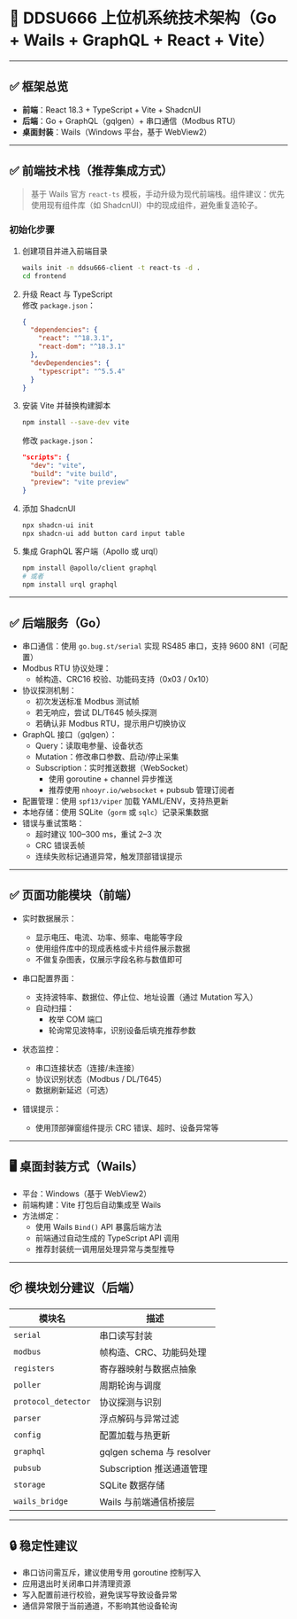 # 🧱 DDSU666 上位机系统技术架构（Go + Wails + GraphQL + React + Vite）

---

## ✅ 框架总览

- **前端**：React 18.3 + TypeScript + Vite + ShadcnUI 
- **后端**：Go + GraphQL（gqlgen）+ 串口通信（Modbus RTU）  
- **桌面封装**：Wails（Windows 平台，基于 WebView2）

---

## ✅ 前端技术栈（推荐集成方式）

> 基于 Wails 官方 `react-ts` 模板，手动升级为现代前端栈。组件建议：优先使用现有组件库（如 ShadcnUI）中的现成组件，避免重复造轮子。

### 初始化步骤

1. 创建项目并进入前端目录  
   ```bash
   wails init -n ddsu666-client -t react-ts -d .
   cd frontend
   ```

2. 升级 React 与 TypeScript  
   修改 `package.json`：
   ```json
   {
     "dependencies": {
       "react": "^18.3.1",
       "react-dom": "^18.3.1"
     },
     "devDependencies": {
       "typescript": "^5.5.4"
     }
   }
   ```

3. 安装 Vite 并替换构建脚本  
   ```bash
   npm install --save-dev vite
   ```

   修改 `package.json`：
   ```json
   "scripts": {
     "dev": "vite",
     "build": "vite build",
     "preview": "vite preview"
   }
   ```

4. 添加 ShadcnUI
   ```bash
   npx shadcn-ui init
   npx shadcn-ui add button card input table
   ```

5. 集成 GraphQL 客户端（Apollo 或 urql）  
   ```bash
   npm install @apollo/client graphql
   # 或者
   npm install urql graphql
   ```

---

## ✅ 后端服务（Go）

- 串口通信：使用 `go.bug.st/serial` 实现 RS485 串口，支持 9600 8N1（可配置）
- Modbus RTU 协议处理：
  - 帧构造、CRC16 校验、功能码支持（0x03 / 0x10）
- 协议探测机制：
  - 初次发送标准 Modbus 测试帧
  - 若无响应，尝试 DL/T645 帧头探测
  - 若确认非 Modbus RTU，提示用户切换协议
- GraphQL 接口（gqlgen）：
  - Query：读取电参量、设备状态
  - Mutation：修改串口参数、启动/停止采集
  - Subscription：实时推送数据（WebSocket）
    - 使用 goroutine + channel 异步推送
    - 推荐使用 `nhooyr.io/websocket` + pubsub 管理订阅者
- 配置管理：使用 `spf13/viper` 加载 YAML/ENV，支持热更新
- 本地存储：使用 SQLite（`gorm` 或 `sqlc`）记录采集数据
- 错误与重试策略：
  - 超时建议 100–300 ms，重试 2–3 次
  - CRC 错误丢帧
  - 连续失败标记通道异常，触发顶部错误提示

---

## ✅ 页面功能模块（前端）

- 实时数据展示：
  - 显示电压、电流、功率、频率、电能等字段
  - 使用组件库中的现成表格或卡片组件展示数据
  - 不做复杂图表，仅展示字段名称与数值即可

- 串口配置界面：
  - 支持波特率、数据位、停止位、地址设置（通过 Mutation 写入）
  - 自动扫描：
    - 枚举 COM 端口
    - 轮询常见波特率，识别设备后填充推荐参数

- 状态监控：
  - 串口连接状态（连接/未连接）
  - 协议识别状态（Modbus / DL/T645）
  - 数据刷新延迟（可选）

- 错误提示：
  - 使用顶部弹窗组件提示 CRC 错误、超时、设备异常等

---

## 🖥️ 桌面封装方式（Wails）

- 平台：Windows（基于 WebView2）
- 前端构建：Vite 打包后自动集成至 Wails
- 方法绑定：
  - 使用 Wails `Bind()` API 暴露后端方法
  - 前端通过自动生成的 TypeScript API 调用
  - 推荐封装统一调用层处理异常与类型推导

---

## 📦 模块划分建议（后端）

| 模块名             | 描述 |
|--------------------|------|
| `serial`           | 串口读写封装 |
| `modbus`           | 帧构造、CRC、功能码处理 |
| `registers`        | 寄存器映射与数据点抽象 |
| `poller`           | 周期轮询与调度 |
| `protocol_detector`| 协议探测与识别 |
| `parser`           | 浮点解码与异常过滤 |
| `config`           | 配置加载与热更新 |
| `graphql`          | gqlgen schema 与 resolver |
| `pubsub`           | Subscription 推送通道管理 |
| `storage`          | SQLite 数据存储 |
| `wails_bridge`     | Wails 与前端通信桥接层

---

## 🔒 稳定性建议

- 串口访问需互斥，建议使用专用 goroutine 控制写入
- 应用退出时关闭串口并清理资源
- 写入配置前进行校验，避免误写导致设备异常
- 通信异常限于当前通道，不影响其他设备轮询
